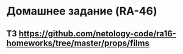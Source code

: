 # Домашнее задание (RA-46)

## ТЗ https://github.com/netology-code/ra16-homeworks/tree/master/props/films
